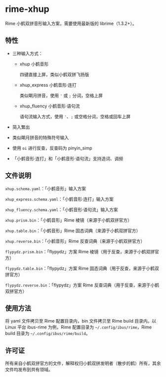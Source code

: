 # rime-xhup
Rime 小鹤双拼音形输入方案，需要使用最新版的 librime（1.3.2+）。

## 特性

- 三种输入方式：

  - xhup 小鹤音形

    四键直接上屏，类似小鹤双拼飞扬版

  - xhup\_express 小鹤音形·连打

    类似朙月拼音，使用 `'` 或 `;` 分词，空格上屏

  - xhup\_fluency 小鹤音形·语句流

    语句流输入方式，使用 `'`、`;` 或空格分词，空格或回车上屏

- 简入繁出

- 类似朙月拼音的特殊符号输入

- 使用 `oi` 进行反查，反查码为 pinyin\_simp

- 「小鹤音形·连打」和「小鹤音形·语句流」支持造词、调频

## 文件说明

`xhup.schema.yaml`：「小鹤音形」输入方案

`xhup_express.schema.yaml`：「小鹤音形·连打」输入方案

`xhup_fluency.schema.yaml`：「小鹤音形·语句流」输入方案

`xhup.prism.bin`：「小鹤音形」Rime 棱镜（来源于小鹤双拼官方）

`xhup.table.bin`：「小鹤音形」Rime 固态词典（来源于小鹤双拼官方）

`xhup.reverse.bin`：「小鹤音形」Rime 反查词典（来源于小鹤双拼官方）

`flypydz.prism.bin`：「flypydz」方案 Rime 棱镜（用于反查，来源于小鹤双拼官方）

`flypydz.table.bin`：「flypydz」方案 Rime 固态词典（用于反查，来源于小鹤双拼官方）

`flypydz.reverse.bin`：「flypydz」方案 Rime 反查词典（用于反查，来源于小鹤双拼官方）

## 使用方法

将 yaml 文件拷贝至 Rime 配置目录内，bin 文件拷贝至 Rime build 目录内。以 Linux 平台 ibus-rime 为例，Rime 配置目录为 `~/.config/ibus/rime`，Rime build 目录为 `~/.config/ibus/rime/build`。

## 许可证

所有来自小鹤双拼官方的文件，解释权归小鹤双拼发明者（散步的鹤）所有，其余文件均发布到共有领域。
